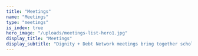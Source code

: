 ```yaml
---
title: "Meetings"
name: "Meetings"
type: "meetings"
is_index: true
hero_image: "/uploads/meetings-list-hero1.jpg"
display_title: "Meetings"
display_subtitle: "Dignity + Debt Network meetings bring together scholars, practitioners, journalists and other public figures from around the world. These highly interactive panels and open discussions address a wide range of selected topics with the aim of sharing meaningful, data-rich analyses of debt and developing innovative dignity-affirming financial products." 
---
```

